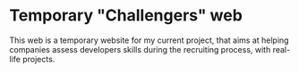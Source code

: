 Temporary "Challengers" web
===========================

This web is a temporary website for my current project, that aims at helping companies assess developers skills during the recruiting process, with real-life projects.